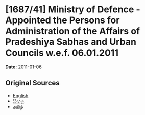 # [1687/41] Ministry of Defence - Appointed the Persons for Administration of the Affairs of Pradeshiya Sabhas and Urban Councils w.e.f. 06.01.2011

**Date:** 2011-01-06

## Original Sources

- [English](https://documents.gov.lk/view/extra-gazettes/2011/1/1687-41_E.pdf)
- [සිංහල](https://documents.gov.lk/view/extra-gazettes/2011/1/1687-41_S.pdf)
- [தமிழ்](https://documents.gov.lk/view/extra-gazettes/2011/1/1687-41_T.pdf)
